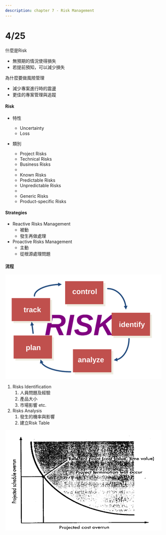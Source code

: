 ```yaml
---
description: chapter 7 - Risk Management
---
```


# 4/25

什麼是Risk

* 無預期的情況使得損失
* 若提前預知，可以減少損失

為什麼要做風險管理

* 減少專案進行時的震盪
* 更佳的專案管理與追蹤

#### Risk

* 特性
  * Uncertainty
  * Loss
* 類別

  * Project Risks
  * Technical Risks
  * Business Risks

  -

  * Known Risks
  * Predictable Risks
  * Unpredictable Risks

  -

  * Generic Risks
  * Product-specific Risks

#### Strategies

* Reactive Risks Management
  * 被動
  * 發生再做處理
* Proactive Risks Management
  * 主動
  * 從根源處理問題

#### 流程

![](.gitbook/assets/image.png)



1. Risks Identification
   1. 人員問題及經驗
   2. 產品大小
   3. 市場影響 etc.
2. Risks Analysis
   1. 發生的機率與影響
   2. 建立Risk Table

![Risk Reference Level](.gitbook/assets/image%20%281%29.png)





































